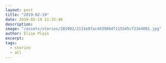 ```yaml
---
layout: post
title: "2019-02-19"
date: 2019-02-19 11:33:46
description: 
image: "/assets/stories/201902/2131e8facd43906df115545cf2164081.jpg"
author: Elise Plain
excerpt: 
tags: 
  - stories
  - all
---
```



<p></p>
